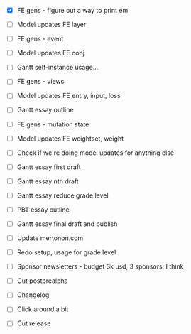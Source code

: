 - [x] FE gens - figure out a way to print em
- [ ] Model updates FE layer
- [ ] FE gens - event
- [ ] Model updates FE cobj
- [ ] Gantt self-instance usage...

- [ ] FE gens - views
- [ ] Model updates FE entry, input, loss
- [ ] Gantt essay outline

- [ ] FE gens - mutation state
- [ ] Model updates FE weightset, weight
- [ ] Check if we're doing model updates for anything else
- [ ] Gantt essay first draft

- [ ] Gantt essay nth draft
- [ ] Gantt essay reduce grade level
- [ ] PBT essay outline

- [ ] Gantt essay final draft and publish
- [ ] Update mertonon.com
- [ ] Redo setup, usage for grade level
- [ ] Sponsor newsletters - budget 3k usd, 3 sponsors, I think
- [ ] Cut postprealpha

- [ ] Changelog
- [ ] Click around a bit
- [ ] Cut release
